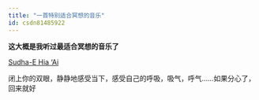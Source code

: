 ```yaml
---
title: "一首特别适合冥想的音乐"
id: csdn81485922
---
```


**这大概是我听过最适合冥想的音乐了**

[Sudha-E Hia ‘Ai](http://m.ximalaya.com/7438070/sound/3974815)

闭上你的双眼，静静地感受当下，感受自己的呼吸，吸气，呼气……如果分心了，回来就好